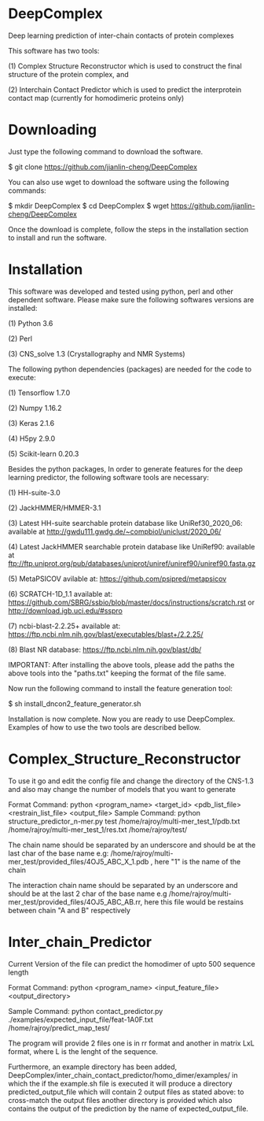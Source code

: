 # DeepComplex
Deep learning prediction of inter-chain contacts of protein complexes

This software has two tools:

(1) Complex Structure Reconstructor which is used to construct the final structure of the protein complex, and

(2) Interchain Contact Predictor which is used to predict the interprotein contact map (currently for homodimeric proteins only)

#                  Downloading             #

Just type the following command to download the software.

$ git clone https://github.com/jianlin-cheng/DeepComplex

You can also use wget to download the software using the following commands:

$ mkdir DeepComplex
$ cd DeepComplex
$ wget https://github.com/jianlin-cheng/DeepComplex

Once the download is complete, follow the steps in the installation section to install and run the software.


#                  Installation             #

This software was developed and tested using python, perl and other dependent software. Please make sure the following softwares versions are installed:

(1) Python 3.6

(2) Perl

(3) CNS_solve 1.3 (Crystallography and NMR Systems)


The following python dependencies (packages) are needed for the code to execute:

(1) Tensorflow 1.7.0

(2) Numpy 1.16.2

(3) Keras 2.1.6

(4) H5py 2.9.0

(5) Scikit-learn 0.20.3


Besides the python packages, In order to generate features for the deep learning predictor, the following software tools are necessary:

(1) HH-suite-3.0

(2) JackHMMER/HMMER-3.1

(3) Latest HH-suite searchable protein database like UniRef30_2020_06: available at http://gwdu111.gwdg.de/~compbiol/uniclust/2020_06/

(4) Latest JackHMMER searchable protein database like UniRef90: available at ftp://ftp.uniprot.org/pub/databases/uniprot/uniref/uniref90/uniref90.fasta.gz

(5) MetaPSICOV avilable at: https://github.com/psipred/metapsicov

(6) SCRATCH-1D_1.1 available at: https://github.com/SBRG/ssbio/blob/master/docs/instructions/scratch.rst or http://download.igb.uci.edu/#sspro

(7) ncbi-blast-2.2.25+ available at: https://ftp.ncbi.nlm.nih.gov/blast/executables/blast+/2.2.25/

(8) Blast NR database: https://ftp.ncbi.nlm.nih.gov/blast/db/


IMPORTANT: After installing the above tools, please add the paths the above tools into the "paths.txt" keeping the format of the file same.

Now run the following command to install the feature generation tool:

$ sh install_dncon2_feature_generator.sh

Installation is now complete. Now you are ready to use DeepComplex. Examples of how to use the two tools are described bellow.


#                  Complex_Structure_Reconstructor             #

To use it go and edit the config file and change the directory of the CNS-1.3 and also may change the number of models that you want to generate

Format Command:
python <program_name> <target_id> <pdb_list_file> <restrain_list_file> <output_file>
Sample Command:
python structure_predictor_n-mer.py test /home/rajroy/multi-mer_test_1/pdb.txt /home/rajroy/multi-mer_test_1/res.txt /home/rajroy/test/

The chain name should be separated by an underscore and should be at the last char of the base name
e.g: /home/rajroy/multi-mer_test/provided_files/4OJ5_ABC_X_1.pdb  , here "1" is the name of the chain

The interaction chain name should be separated by an underscore and should be at the last 2 char of the base name
e.g /home/rajroy/multi-mer_test/provided_files/4OJ5_ABC_AB.rr, here this file would be restains between chain "A and B" respectively


#                  Inter_chain_Predictor                 #

Current Version of the file can predict the homodimer of upto 500 sequence length

Format Command:
python <program_name> <input_feature_file> <output_directory>

Sample Command:
python contact_predictor.py ./examples/expected_input_file/feat-1A0F.txt /home/rajroy/predict_map_test/

The program will provide 2 files one is in rr format and another in matrix LxL format, where L is the lenght of the sequence.

Furthermore, an example directory has been added, DeepComplex/inter_chain_contact_predictor/homo_dimer/examples/ in which the if the example.sh file is executed it will produce a directory predicted_output_file which will contain 2 output files as stated above: to cross-match the output files another directory is provided which also contains the output of the prediction by the name of expected_output_file. 






